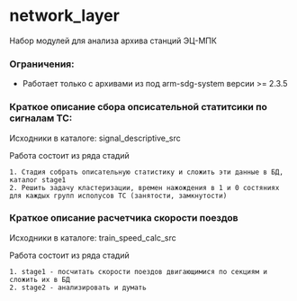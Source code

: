 # network_layer
Набор модулей для анализа архива станций ЭЦ-МПК

### Ограничения:

- Работает только с архивами из под arm-sdg-system версии >= 2.3.5

### Краткое описание сбора опсисательной статитсики по сигналам ТС:

Исходники в каталоге: signal_descriptive_src

Работа состоит из ряда стадий

    1. Стадия собрать описательную статистику и сложить эти данные в БД, каталог stage1
    2. Решить задачу кластеризации, времен нажождения в 1 и 0 состяниях для каждых групп исполусов ТС (занятости, замкнутости)


### Краткое описание расчетчика скорости поездов

Исходники в каталоге: train_speed_calc_src

Работа состоит из ряда стадий

    1. stage1 - посчитать скорости поездов двигающимися по секциям и сложить их в БД
    2. stage2 - анализировать и думать
